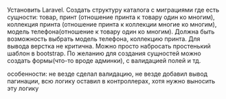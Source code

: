Установить Laravel.
Создать структуру каталога с миграциями где есть сущности: товар, принт (отношение принта к товару один ко многим), коллекция принта
(отношение принта к коллекции многие ко многим), модель телефона(отношение к товару один ко многим). Должна быть возможность выбрать
модель телефона, коллекцию принта. Для вывода верстка не критична. Можно просто набросать простенький шаблон в bootstrap. По желанию
для создания сущностей можно создать формы(что-то вроде админки), с валидацией полей и тд.

особенности:
не везде сделал валидацию,
не везде добавил вывод пагинации,
всю логику оставил в контроллерах, хотя нужно выносить эту логику


